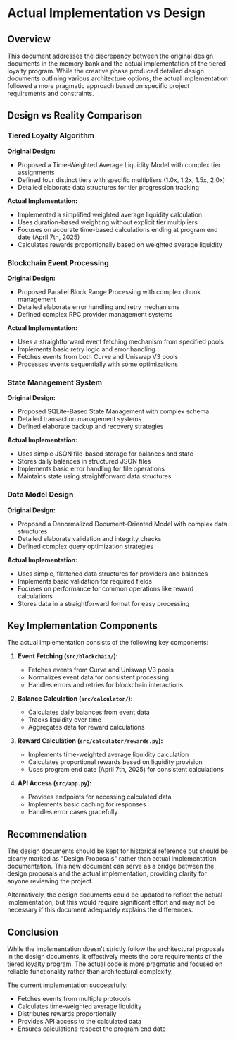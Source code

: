 # Actual Implementation vs Design

## Overview

This document addresses the discrepancy between the original design documents in the memory bank and the actual implementation of the tiered loyalty program. While the creative phase produced detailed design documents outlining various architecture options, the actual implementation followed a more pragmatic approach based on specific project requirements and constraints.

## Design vs Reality Comparison

### Tiered Loyalty Algorithm

**Original Design:**
- Proposed a Time-Weighted Average Liquidity Model with complex tier assignments
- Defined four distinct tiers with specific multipliers (1.0x, 1.2x, 1.5x, 2.0x)
- Detailed elaborate data structures for tier progression tracking

**Actual Implementation:**
- Implemented a simplified weighted average liquidity calculation
- Uses duration-based weighting without explicit tier multipliers
- Focuses on accurate time-based calculations ending at program end date (April 7th, 2025)
- Calculates rewards proportionally based on weighted average liquidity

### Blockchain Event Processing

**Original Design:**
- Proposed Parallel Block Range Processing with complex chunk management
- Detailed elaborate error handling and retry mechanisms
- Defined complex RPC provider management systems

**Actual Implementation:**
- Uses a straightforward event fetching mechanism from specified pools
- Implements basic retry logic and error handling
- Fetches events from both Curve and Uniswap V3 pools
- Processes events sequentially with some optimizations

### State Management System

**Original Design:**
- Proposed SQLite-Based State Management with complex schema
- Detailed transaction management systems
- Defined elaborate backup and recovery strategies

**Actual Implementation:**
- Uses simple JSON file-based storage for balances and state
- Stores daily balances in structured JSON files
- Implements basic error handling for file operations
- Maintains state using straightforward data structures

### Data Model Design

**Original Design:**
- Proposed a Denormalized Document-Oriented Model with complex data structures
- Detailed elaborate validation and integrity checks
- Defined complex query optimization strategies

**Actual Implementation:**
- Uses simple, flattened data structures for providers and balances
- Implements basic validation for required fields
- Focuses on performance for common operations like reward calculations
- Stores data in a straightforward format for easy processing

## Key Implementation Components

The actual implementation consists of the following key components:

1. **Event Fetching (`src/blockchain/`):**
   - Fetches events from Curve and Uniswap V3 pools
   - Normalizes event data for consistent processing
   - Handles errors and retries for blockchain interactions

2. **Balance Calculation (`src/calculator/`):**
   - Calculates daily balances from event data
   - Tracks liquidity over time
   - Aggregates data for reward calculations

3. **Reward Calculation (`src/calculator/rewards.py`):**
   - Implements time-weighted average liquidity calculation
   - Calculates proportional rewards based on liquidity provision
   - Uses program end date (April 7th, 2025) for consistent calculations

4. **API Access (`src/app.py`):**
   - Provides endpoints for accessing calculated data
   - Implements basic caching for responses
   - Handles error cases gracefully

## Recommendation

The design documents should be kept for historical reference but should be clearly marked as "Design Proposals" rather than actual implementation documentation. This new document can serve as a bridge between the design proposals and the actual implementation, providing clarity for anyone reviewing the project.

Alternatively, the design documents could be updated to reflect the actual implementation, but this would require significant effort and may not be necessary if this document adequately explains the differences.

## Conclusion

While the implementation doesn't strictly follow the architectural proposals in the design documents, it effectively meets the core requirements of the tiered loyalty program. The actual code is more pragmatic and focused on reliable functionality rather than architectural complexity.

The current implementation successfully:
- Fetches events from multiple protocols
- Calculates time-weighted average liquidity
- Distributes rewards proportionally
- Provides API access to the calculated data
- Ensures calculations respect the program end date 